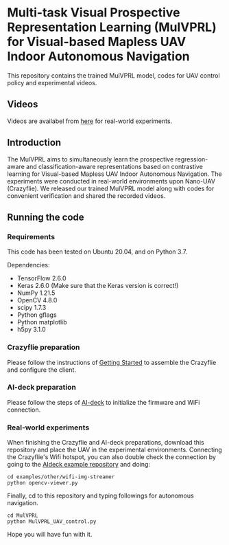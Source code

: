 # Multi-task Visual Prospective Representation Learning (MulVPRL) for Visual-based Mapless UAV Indoor Autonomous Navigation
This repository contains the trained MulVPRL model, codes for UAV control policy and experimental videos.

## Videos
Videos are availabel from [here](https://youtu.be/dcDI5X-VHJY) for real-world experiments. 

## Introduction
The MulVPRL aims to simultaneously learn the prospective regression-aware and classification-aware representations based on contrastive learning for Visual-based Mapless UAV Indoor Autonomous Navigation. The experiments were conducted in real-world environments upon Nano-UAV (Crazyflie). We released our trained MulVPRL model along with codes for convenient verification and shared the recorded videos.

## Running the code
### Requirements
This code has been tested on Ubuntu 20.04, and on Python 3.7.

Dependencies:
* TensorFlow 2.6.0
* Keras 2.6.0 (Make sure that the Keras version is correct!)
* NumPy 1.21.5
* OpenCV 4.8.0
* scipy 1.7.3
* Python gflags
* Python matplotlib
* h5py 3.1.0

### Crazyflie preparation
Please follow the instructions of [Getting Started](https://www.bitcraze.io/documentation/tutorials/getting-started-with-crazyflie-2-x/) to assemble the Crazyflie and configure the client. 
### AI-deck preparation
Please follow the steps of [AI-deck](https://www.bitcraze.io/documentation/tutorials/getting-started-with-aideck/) to initialize the firmware and WiFi connection. 

### Real-world experiments
When finishing the Crazyflie and AI-deck preparations, download this repository and place the UAV in the experimental environments. Connecting the Crazyflie's Wifi hotspot, you can also double check the connection by going to the [AIdeck example repository](https://github.com/bitcraze/aideck-gap8-examples) and doing:
```
cd examples/other/wifi-img-streamer
python opencv-viewer.py
```
Finally, cd to this repository and typing followings for autonomous navigation. 
```
cd MulVPRL
python MulVPRL_UAV_control.py
```

Hope you will have fun with it. 
